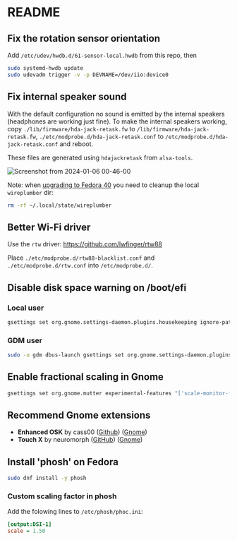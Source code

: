 # README

## Fix the rotation sensor orientation

Add `/etc/udev/hwdb.d/61-sensor-local.hwdb` from this repo, then

```bash
sudo systemd-hwdb update
sudo udevadm trigger -v -p DEVNAME=/dev/iio:device0
```

## Fix internal speaker sound

With the default configuration no sound is emitted by the internal speakers (headphones are working just fine).
To make the internal speakers working, copy `./lib/firmware/hda-jack-retask.fw` to `/lib/firmware/hda-jack-retask.fw`, `./etc/modprobe.d/hda-jack-retask.conf` to `/etc/modprobe.d/hda-jack-retask.conf` and reboot.

These files are generated using `hdajackretask` from `alsa-tools`.

![Screenshot from 2024-01-06 00-46-00](https://github.com/daniviga/gole1-pro/assets/1818657/f03ac212-b787-40ff-80cf-aa5191e418c9)

Note: when [upgrading to Fedora 40](https://discussion.fedoraproject.org/t/f40-regression-internal-audio-output-device-not-found/109495) you need to cleanup the local `wireplumber` dir: 

```bash
rm -rf ~/.local/state/wireplumber 
```

## Better Wi-Fi driver

Use the `rtw` driver: https://github.com/lwfinger/rtw88

Place `./etc/modprobe.d/rtw88-blacklist.conf` and `./etc/modprobe.d/rtw.conf` into `/etc/modprobe.d/`. 


## Disable disk space warning on /boot/efi

### Local user
```bash
gsettings set org.gnome.settings-daemon.plugins.housekeeping ignore-paths "['/boot/efi']"
```

### GDM user
```bash
sudo -u gdm dbus-launch gsettings set org.gnome.settings-daemon.plugins.housekeeping ignore-paths "['/boot/efi']"
```

## Enable fractional scaling in Gnome
```bash
gsettings set org.gnome.mutter experimental-features "['scale-monitor-framebuffer']"
```

## Recommend Gnome extensions

- **Enhanced OSK** by cass00 ([Github](https://github.com/cass00/enhanced-osk-gnome-ext)) ([Gnome](https://extensions.gnome.org/extension/6595/enhanced-osk/))
- **Touch X** by neuromorph ([GitHub](https://github.com/neuromorph/touchx)) ([Gnome](https://extensions.gnome.org/extension/6156/touch-x/))

## Install 'phosh' on Fedora

```bash
sudo dnf install -y phosh
```

### Custom scaling factor in phosh

Add the folowing lines to `/etc/phosh/phoc.ini`:

```ini
[output:DSI-1]
scale = 1.50
```
